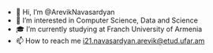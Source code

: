 - 👋 Hi, I’m @ArevikNavasardyan
- 👀 I’m interested in Computer Science, Data and Science
- 🎓 I’m currently studying at Franch University of Armenia
- 📫 How to reach me i21.navasardyan.arevik@etud.ufar.am 

<!---
ArevikNavasardyan/ArevikNavasardyan is a ✨ special ✨ repository because its `README.md` (this file) appears on your GitHub profile.
You can click the Preview link to take a look at your changes.
--->
